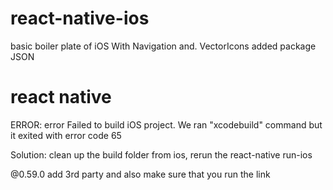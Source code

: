 # react-native-ios
basic boiler plate of iOS With Navigation and. VectorIcons added package JSON


# react native
ERROR: 
error Failed to build iOS project. We ran "xcodebuild" command but it exited with error code 65

Solution: clean up the build folder from ios, rerun the react-native run-ios


@0.59.0
add 3rd party and also make sure that you run the link

